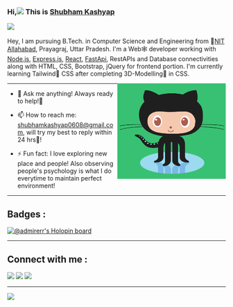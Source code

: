 ### Hi,<img src="https://raw.githubusercontent.com/MartinHeinz/MartinHeinz/master/wave.gif" width="30px"> This is [Shubham Kashyap](https://www.linkedin.com/in/admirerr/)
![](https://komarev.com/ghpvc/?username=admirerr&color=green)

Hey, I am pursuing B.Tech. in Computer Science and Engineering from 🚀[NIT Allahabad](http://www.mnnit.ac.in), Prayagraj, Uttar Pradesh. I'm a Web🕸 developer working with [Node.js](https://nodejs.org/en/), [Express.js](https://expressjs.com), [React](https://www.reactjs.org/), [FastApi](https://fastapi.tiangolo.com/), RestAPIs and Database connectivities along with HTML, CSS, Bootstrap, jQuery for frontend portion. I'm currently learning Tailwind🌟 CSS after completing 3D-Modelling🏰 in CSS.

<a href="https://imgur.com/ilzOXDw"><img align="right" src="https://raw.githubusercontent.com/Potential17/Potential17/master/github-logo-octocat-.gif" title="source: imgur.com" style=" height: 220px; width: 250px" /></a>

****
- 💬 Ask me anything!
     Always ready to help!🤩

- 📫 How to reach me: 
shubhamkashyap0608@gmail.com, will try my best to reply within 24 hrs🏁!


- ⚡ Fun fact: I love exploring new place and people! Also observing people's psychology is what I do everytime to maintain perfect environment!
***
## Badges :
[![@admirerr's Holopin board](https://holopin.me/admirerr)](https://holopin.io/@admirerr)
***

## Connect with me :
<p align="left">

<a href = "https://www.linkedin.com/in/admirerr/"><img src="https://raw.githubusercontent.com/jayehernandez/jayehernandez/3f5402efef9a0ae89211a6e04609558e862ca616/readme/linkedin-fill.svg" height="40px"></a>
<a href = "mailto: shubhamkashyap0608@gmail.com"><img src="https://raw.githubusercontent.com/jayehernandez/jayehernandez/3f5402efef9a0ae89211a6e04609558e862ca616/readme/mail-fill.svg" height="35px"></a>
<a href="https://twitter.com/admirerr_" alt="Twitter"><img src="https://raw.githubusercontent.com/jayehernandez/jayehernandez/3f5402efef9a0ae89211a6e04609558e862ca616/readme/twitter-fill.svg" height="35px"></a>
</p>

***
<div>
<img align="left" src="https://github-readme-stats.vercel.app/api?username=admirerr&show_icons=true&hide_border=true&icon_color=5CFF33&theme=nord">




